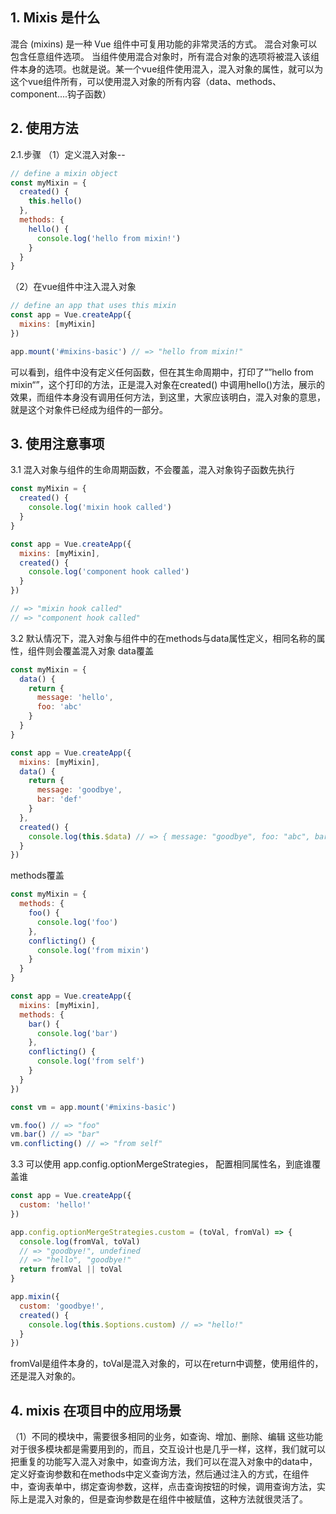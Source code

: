﻿## 1. Mixis 是什么
混合 (mixins) 是一种 Vue 组件中可复用功能的非常灵活的方式。
混合对象可以包含任意组件选项。
当组件使用混合对象时，所有混合对象的选项将被混入该组件本身的选项。也就是说。某一个vue组件使用混入，混入对象的属性，就可以为这个vue组件所有，可以使用混入对象的所有内容（data、methods、component....钩子函数）

## 2. 使用方法
2.1.步骤
（1）定义混入对象--

```javascript
// define a mixin object
const myMixin = {
  created() {
    this.hello()
  },
  methods: {
    hello() {
      console.log('hello from mixin!')
    }
  }
}
```
（2）在vue组件中注入混入对象

```javascript
// define an app that uses this mixin
const app = Vue.createApp({
  mixins: [myMixin]
})

app.mount('#mixins-basic') // => "hello from mixin!"
```
可以看到，组件中没有定义任何函数，但在其生命周期中，打印了“”hello from mixin“”，这个打印的方法，正是混入对象在created() 中调用hello()方法，展示的效果，而组件本身没有调用任何方法，到这里，大家应该明白，混入对象的意思，就是这个对象件已经成为组件的一部分。

## 3. 使用注意事项
3.1 混入对象与组件的生命周期函数，不会覆盖，混入对象钩子函数先执行

```javascript
const myMixin = {
  created() {
    console.log('mixin hook called')
  }
}

const app = Vue.createApp({
  mixins: [myMixin],
  created() {
    console.log('component hook called')
  }
})

// => "mixin hook called"
// => "component hook called"
```


3.2 默认情况下，混入对象与组件中的在methods与data属性定义，相同名称的属性，组件则会覆盖混入对象
data覆盖
```javascript
const myMixin = {
  data() {
    return {
      message: 'hello',
      foo: 'abc'
    }
  }
}

const app = Vue.createApp({
  mixins: [myMixin],
  data() {
    return {
      message: 'goodbye',
      bar: 'def'
    }
  },
  created() {
    console.log(this.$data) // => { message: "goodbye", foo: "abc", bar: "def" }
  }
})
```
methods覆盖

```javascript
const myMixin = {
  methods: {
    foo() {
      console.log('foo')
    },
    conflicting() {
      console.log('from mixin')
    }
  }
}

const app = Vue.createApp({
  mixins: [myMixin],
  methods: {
    bar() {
      console.log('bar')
    },
    conflicting() {
      console.log('from self')
    }
  }
})

const vm = app.mount('#mixins-basic')

vm.foo() // => "foo"
vm.bar() // => "bar"
vm.conflicting() // => "from self"
```

3.3 可以使用 app.config.optionMergeStrategies， 配置相同属性名，到底谁覆盖谁

```javascript
const app = Vue.createApp({
  custom: 'hello!'
})

app.config.optionMergeStrategies.custom = (toVal, fromVal) => {
  console.log(fromVal, toVal)
  // => "goodbye!", undefined
  // => "hello", "goodbye!"
  return fromVal || toVal
}

app.mixin({
  custom: 'goodbye!',
  created() {
    console.log(this.$options.custom) // => "hello!"
  }
})
```
fromVal是组件本身的，toVal是混入对象的，可以在return中调整，使用组件的，还是混入对象的。

## 4. mixis 在项目中的应用场景
（1）不同的模块中，需要很多相同的业务，如查询、增加、删除、编辑
这些功能对于很多模块都是需要用到的，而且，交互设计也是几乎一样，这样，我们就可以把重复的功能写入混入对象中，如查询方法，我们可以在混入对象中的data中，定义好查询参数和在methods中定义查询方法，然后通过注入的方式，在组件中，查询表单中，绑定查询参数，这样，点击查询按钮的时候，调用查询方法，实际上是混入对象的，但是查询参数是在组件中被赋值，这种方法就很灵活了。



